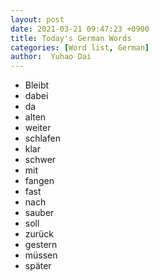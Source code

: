 ```yaml
---
layout: post
date: 2021-03-21 09:47:23 +0900
title: Today's German Words
categories: [Word list, German]
author:  Yuhao Dai
---
```


* Bleibt
* dabei
* da
* alten
* weiter
* schlafen
* klar
* schwer
* mit
* fangen
* fast
* nach
* sauber
* soll
* zurück
* gestern
* müssen
* später
